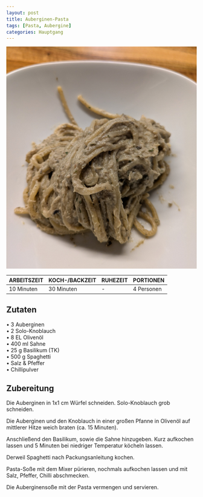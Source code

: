 ```yaml
---
layout: post
title: Auberginen-Pasta
tags: [Pasta, Aubergine]
categories: Hauptgang
---
```



![Auberginen-Pasta](/assets/images/Auberginen-Pasta.jpg)

| ARBEITSZEIT | KOCH-/BACKZEIT | RUHEZEIT | PORTIONEN |
|--------------|--------------|--------------|--------------|
| 10 Minuten | 30 Minuten | - | 4 Personen |



## Zutaten
• 3 Auberginen  
• 2 Solo-Knoblauch    
• 8 EL Olivenöl  
• 400 ml Sahne  
• 25 g Basilikum (TK)      
• 500 g Spaghetti  
• Salz & Pfeffer  
• Chillipulver


## Zubereitung
Die Auberginen in 1x1 cm Würfel schneiden. Solo-Knoblauch grob schneiden. 

Die Auberginen und den Knoblauch in einer großen Pfanne in Olivenöl auf mittlerer Hitze weich braten (ca. 15 Minuten). 

Anschließend den Basilikum, sowie die Sahne hinzugeben. Kurz aufkochen lassen und 5 Minuten bei niedriger Temperatur köcheln lassen.   

Derweil Spaghetti nach Packungsanleitung kochen.

Pasta-Soße mit dem Mixer pürieren, nochmals aufkochen lassen und mit Salz, Pfeffer, Chilli abschmecken. 

Die Auberginensoße mit der Pasta vermengen und servieren.


